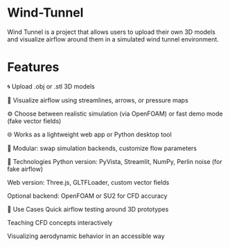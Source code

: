# Wind-Tunnel
Wind Tunnel is a project that allows users to upload their own 3D models and visualize airflow around them in a simulated wind tunnel environment. 

# Features
🌀 Upload .obj or .stl 3D models

💨 Visualize airflow using streamlines, arrows, or pressure maps

⚙️ Choose between realistic simulation (via OpenFOAM) or fast demo mode (fake vector fields)

🌐 Works as a lightweight web app or Python desktop tool

🔁 Modular: swap simulation backends, customize flow parameters

🔧 Technologies
Python version: PyVista, Streamlit, NumPy, Perlin noise (for fake airflow)

Web version: Three.js, GLTFLoader, custom vector fields

Optional backend: OpenFOAM or SU2 for CFD accuracy

🚀 Use Cases
Quick airflow testing around 3D prototypes

Teaching CFD concepts interactively

Visualizing aerodynamic behavior in an accessible way
